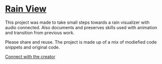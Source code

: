 # [Rain View](https://css-rain.netlify.app/)

This project was made to take small steps towards a rain visualizer with audio connected. Also documents and preserves skills used with animation and transition from previous work.

Please share and reuse. The project is made up of a mix of modiefied code snippets and original code.

[Connect with the creator](http:tyler.fyi)
